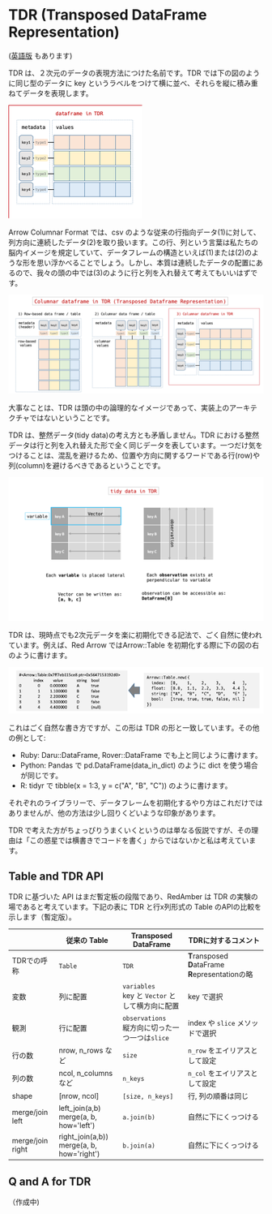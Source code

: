 # TDR (Transposed DataFrame Representation)

([英語版](tdr.md) もあります)

TDR は、２次元のデータの表現方法につけた名前です。TDR では下の図のように同じ型のデータに key というラベルをつけて横に並べ、それらを縦に積み重ねてデータを表現します。

![TDR Image](image/tdr.png) 

Arrow Columnar Format では、csv のような従来の行指向データ(1)に対して、列方向に連続したデータ(2)を取り扱います。この行、列という言葉は私たちの脳内イメージを規定していて、データフレームの構造といえば(1)または(2)のような形を思い浮かべることでしょう。しかし、本質は連続したデータの配置にあるので、我々の頭の中では(3)のように行と列を入れ替えて考えてもいいはずです。

![TDR and Table Image](image/tdr_and_table.png)

大事なことは、TDR は頭の中の論理的なイメージであって、実装上のアーキテクチャではないということです。

TDR は、整然データ(tidy data)の考え方とも矛盾しません。TDR における整然データは行と列を入れ替えた形で全く同じデータを表しています。一つだけ気をつけることは、混乱を避けるため、位置や方向に関するワードである行(row)や列(column)を避けるべきであるということです。

![tidy data in TDR](image/tidy_data_in_TDR.png)

TDR は、現時点でも2次元データを楽に初期化できる記法で、ごく自然に使われています。例えば、Red Arrow ではArrow::Table を初期化する際に下の図の右のように書けます。

![Arrow Table New](image/arrow_table_new.png)

これはごく自然な書き方ですが、この形は TDR の形と一致しています。その他の例として:
  - Ruby: Daru::DataFrame, Rover::DataFrame でも上と同じように書けます。
  - Python: Pandas で pd.DataFrame(data_in_dict) のように dict を使う場合が同じです。
  - R: tidyr で tibble(x = 1:3, y = c("A", "B", "C")) のように書けます。

それぞれのライブラリーで、データフレームを初期化するやり方はこれだけではありませんが、他の方法は少し回りくどいような印象があります。

TDR で考えた方がちょっぴりうまくいくというのは単なる仮説ですが、その理由は「この惑星では横書きでコードを書く」からではないかと私は考えています。

## Table and TDR API

TDR に基づいた API はまだ暫定板の段階であり、RedAmber は TDR の実験の場であると考えています。下記の表に TDR と行x列形式の Table のAPIの比較を示します（暫定版）。

|     |従来の Table|Transposed DataFrame|TDRに対するコメント|
|-----------|---------|------------|---|
|TDRでの呼称|`Table`|`TDR`|**T**ransposed **D**ataFrame **R**epresentationの略|
|変数 |列に配置|`variables`<br>key と `Vector` として横方向に配置|key で選択|
|観測 |行に配置|`observations`<br>縦方向に切った一つ一つは`slice`|index や `slice` メソッドで選択|
|行の数|nrow, n_rows など |`size` |`n_row` をエイリアスとして設定|
|列の数|ncol, n_columns など |`n_keys`  |`n_col` をエイリアスとして設定|
|shape      |[nrow, ncol]  |`[size, n_keys]` |行, 列の順番は同じ|
|merge/join left| left_join(a,b)<br>merge(a, b, how='left')|`a.join(b)` |自然に下にくっつける|
|merge/join right| right_join(a,b))<br>merge(a, b, how='right')|`b.join(a)` |自然に下にくっつける|

## Q and A for TDR

（作成中)
